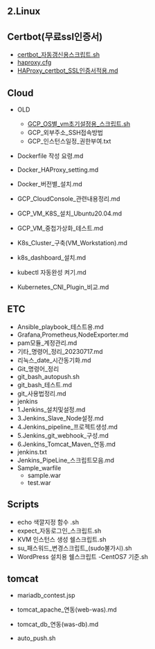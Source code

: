 ## 2.Linux

## Certbot(무료ssl인증서)
* [certbot_자동갱신용스크립트.sh](certbot_자동갱신용스크립트.sh)
* [haproxy.cfg](haproxy.cfg)
* [HAProxy_certbot_SSL인증서적용.md](HAProxy_certbot_SSL인증서적용.md)

## Cloud

* OLD
   * [GCP_OS별_vm초기설정용_스크립트.sh](GCP_OS별_vm초기설정용_스크립트.sh)
   * GCP_외부주소_SSH접속방법
   * GCP_인스턴스일정_권한부여.txt

* Dockerfile 작성 요령.md
* Docker_HAProxy_setting.md
* Docker_버전별_설치.md
* GCP_CloudConsole_관련내용정리.md
* GCP_VM_K8S_설치_Ubuntu20.04.md
* GCP_VM_중첩가상화_테스트.md
* K8s_Cluster_구축(VM_Workstation).md
* k8s_dashboard_설치.md
* kubectl 자동완성 켜기.md
* Kubernetes_CNI_Plugin_비교.md

## ETC
* Ansible_playbook_테스트용.md
* Grafana,Prometheus,NodeExporter.md
* pam모듈_계정관리.md
* 기타_명령어_정리_20230717.md
* 리눅스_date_시간동기화.md
* Git_명령어_정리
* git_bash_autopush.sh
* git_bash_테스트.md
* git_사용법정리.md
* jenkins
* 1.Jenkins_설치및설정.md
* 3.Jenkins_Slave_Node설정.md
* 4.Jenkins_pipeline_프로젝트생성.md
* 5.Jenkins_git_webhook_구성.md
* 6.Jenkins_Tomcat_Maven_연동.md
* jenkins.txt
* Jenkins_PipeLine_스크립트모음.md
* Sample_warfile
   * sample.war
   * test.war

## Scripts
* echo 색깔지정 함수 .sh
* expect_자동로그인_스크립트.sh
* KVM 인스턴스 생성 쉘스크립트.sh
* su_패스워드_변경스크립트_(sudo불가시).sh
* WordPress 설치용 쉘스크립트 -CentOS7 기준.sh

## tomcat
 * mariadb_contest.jsp
 * tomcat_apache_연동(web-was).md
 * tomcat_db_연동(was-db).md

 * auto_push.sh
